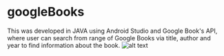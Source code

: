# googleBooks
This was developed in JAVA using Android Studio and Google Book's API, where user can search from range of Google Books via title, author and year to find information about the book.
![alt text](https://github.com/prerakpatelca/googleBooks/blob/master/git.png)
